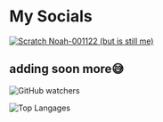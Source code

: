 # My Socials
[![Scratch](https://scratch.mit.edu/favicon.ico) Noah-001122 (but is still me)](https://scratch.mit.edu/users/Noah-001122/)

adding soon more😅
---
![GitHub watchers](https://img.shields.io/github/watchers/GamerCreeperNoob/GamerCreeperNoob?style=plastic&label=watchers%20on%20repo%3A%20GamerCreeperNoob&color=%2390EE09)

![Top Langages](https://github-readme-stats.vercel.app/api/top-langs/?username=gamercreepernoob&layout=pie)
